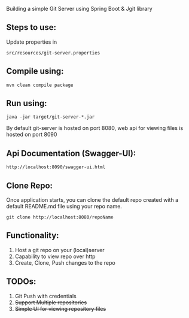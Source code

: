Building a simple Git Server using Spring Boot & Jgit library

Steps to use:
--
Update properties in

``
src/resources/git-server.properties
``

Compile using:
--
``
mvn clean compile package
``

Run using:
--
``
java -jar target/git-server-*.jar
``

By default git-server is hosted on port 8080,
web api for viewing files is hosted on port 8090

Api Documentation (Swagger-UI):
--
``
http://localhost:8090/swagger-ui.html
``

Clone Repo:
--
Once application starts, you can clone the default repo
created with a default README.md file using your repo name.

``
git clone http://localhost:8080/repoName
``

Functionality:
--
1. Host a git repo on your (local)server
2. Capability to view repo over http
3. Create, Clone, Push changes to the repo


TODOs:
--
1. Git Push with credentials
2. ~~Support Multiple repositories~~
3. ~~Simple UI for viewing repository files~~
